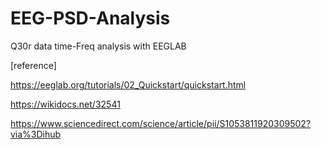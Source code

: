 # EEG-PSD-Analysis
Q30r data time-Freq analysis with EEGLAB




[reference]

https://eeglab.org/tutorials/02_Quickstart/quickstart.html

https://wikidocs.net/32541

https://www.sciencedirect.com/science/article/pii/S1053811920309502?via%3Dihub

